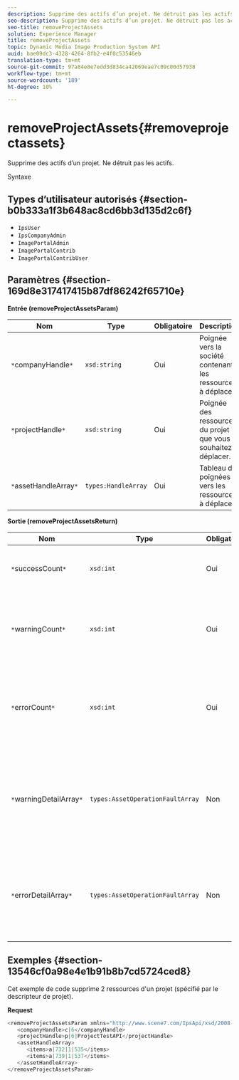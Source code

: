 ```yaml
---
description: Supprime des actifs d’un projet. Ne détruit pas les actifs.
seo-description: Supprime des actifs d’un projet. Ne détruit pas les actifs.
seo-title: removeProjectAssets
solution: Experience Manager
title: removeProjectAssets
topic: Dynamic Media Image Production System API
uuid: bae09dc3-4328-4264-8fb2-e4f0c53546eb
translation-type: tm+mt
source-git-commit: 97a84e8e7edd3d834ca42069eae7c09c00d57938
workflow-type: tm+mt
source-wordcount: '189'
ht-degree: 10%

---
```



# removeProjectAssets{#removeprojectassets}

Supprime des actifs d’un projet. Ne détruit pas les actifs.

Syntaxe

## Types d’utilisateur autorisés {#section-b0b333a1f3b648ac8cd6bb3d135d2c6f}

* `IpsUser`
* `IpsCompanyAdmin`
* `ImagePortalAdmin`
* `ImagePortalContrib`
* `ImagePortalContribUser`

## Paramètres {#section-169d8e317417415b87df86242f65710e}

**Entrée (removeProjectAssetsParam)**

| Nom | Type | Obligatoire | Description |
|---|---|---|---|
| `*`companyHandle`*` | `xsd:string` | Oui | Poignée vers la société contenant les ressources à déplacer. |
| `*`projectHandle`*` | `xsd:string` | Oui | Poignée des ressources du projet que vous souhaitez déplacer. |
| `*`assetHandleArray`*` | `types:HandleArray` | Oui | Tableau de poignées vers les ressources à déplacer. |

**Sortie (removeProjectAssetsReturn)**

| Nom | Type | Obligatoire | Description |
|---|---|---|---|
| `*`successCount`*` | `xsd:int` | Oui | Le décompte des ressources a été correctement supprimé. |
| `*`warningCount`*` | `xsd:int` | Oui | Nombre d’avertissements générés lorsque l’opération tentait de supprimer des ressources du projet. |
| `*`errorCount`*` | `xsd:int` | Oui | Nombre d&#39;erreurs générées lorsque l&#39;opération tentait de supprimer des ressources du projet. |
| `*`warningDetailArray`*` | `types:AssetOperationFaultArray` | Non | Tableau des détails associés aux ressources qui ont généré des avertissements lorsque l&#39;opération a tenté de les supprimer du projet. |
| `*`errorDetailArray`*` | `types:AssetOperationFaultArray` | Non | Tableau des détails associés aux ressources qui ont généré des erreurs lorsque l&#39;opération a tenté de les supprimer du projet. |

## Exemples {#section-13546cf0a98e4e1b91b8b7cd5724ced8}

Cet exemple de code supprime 2 ressources d&#39;un projet (spécifié par le descripteur de projet).

**Request**

```java
<removeProjectAssetsParam xmlns="http://www.scene7.com/IpsApi/xsd/2008-01-15">
   <companyHandle>c|6</companyHandle>
   <projectHandle>p|6|ProjectTestAPI</projectHandle>
   <assetHandleArray>
      <items>a|732|1|535</items>
      <items>a|739|1|537</items>
   </assetHandleArray>
</removeProjectAssetsParam>
```

